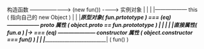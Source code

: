   构造函数        ————————> (new fun()) ---->           实例对象
     |                                                    |
     |                                                    |—————— this ( 指向自己的 new Object )
     |                                                    |
     |___原型对象( fun.prtototype )    === (eq)             ——————  __proto__ 属性 ( object.__proto__ == fun.protototype )
     |                                                    |
     |                                                    |
     |___直接属性( fun.a )            |-> === (eq)          ———————  constructor 属性 ( object.constructor === fun() )
     |                               |
     |_______________________________|
                    ( fun() )